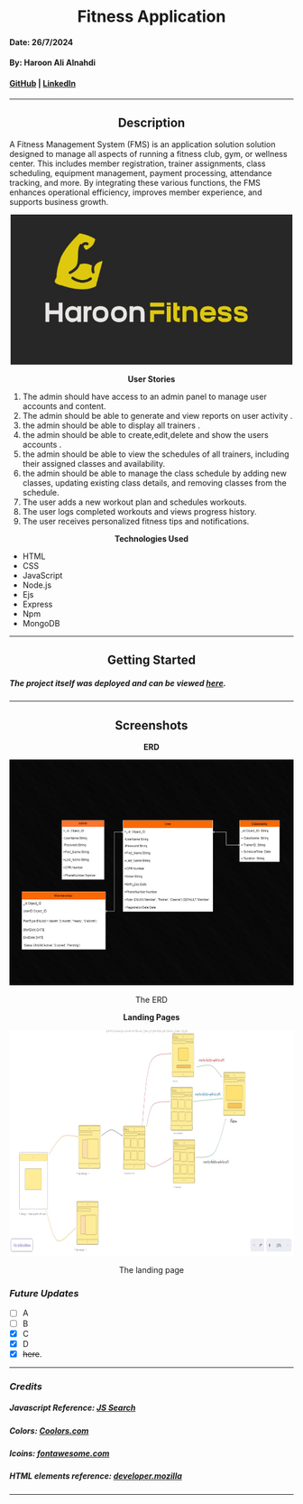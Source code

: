 <h1 align="center">Fitness Application</h1>

#### Date: 26/7/2024
#### By: Haroon Ali Alnahdi

#### [GitHub](https://github.com/HaroonAlnhdi) | [LinkedIn](https://www.linkedin.com/in/haroon-alnhdi-849048309/) 
***

<h2 align="center">Description</h2>

A Fitness Management System (FMS) is an application solution  solution designed to manage all aspects of running a fitness club, gym, or wellness center. This includes member registration, trainer assignments, class scheduling, equipment management, payment processing, attendance tracking, and more. By integrating these various functions, the FMS enhances operational efficiency, improves member experience, and supports business growth.

<p align="center">
<img src="./pic/logo5.jpg" alt="drawing" width="500"/>
</p>

<p align="center"><b>User Stories</b></p>

1. The admin should have access to an admin panel to manage user accounts and content.
2. The admin should be able to generate and view reports on user activity .
3. the admin should be able to display all trainers .
4. the admin should be able to create,edit,delete and show the users accounts .
5. the admin should be able to view the schedules of all trainers, including their assigned classes and availability.
6. the admin should be able to manage the class schedule by adding new classes, updating existing class details, and removing classes from the schedule.
6. The user adds a new workout plan and schedules workouts.
7. The user logs completed workouts and views progress history.
8. The user receives personalized fitness tips and notifications.


<p align="center"><b>Technologies Used</b></p>

* HTML
* CSS
* JavaScript
* Node.js
* Ejs
* Express
* Npm
* MongoDB
***

<h2 align="center">Getting Started</h2>

##### The project itself was deployed and can be viewed [here](https://haroonalnhdi.github.io/Quiz-Game/).

***

<h2 align="center">Screenshots</h2>

<p align="center"><b>ERD</b></p>

<p align="center">
<img src="pic/fitness.drawio.png" alt="drawing" width="800" height="400"/>
</p>

<p align="center">The ERD  </p>

<p align="center"><b>Landing Pages</b></p>

<p align="center">
<img src="pic/l.jpg" alt="drawing" width="800" height="400"/>
</p>

<p align="center">The landing page   </p>

### ***Future Updates***

- [ ] A
- [ ] B
- [x] C
- [x] D
- [x] ~~here~~.
***
### ***Credits***

##### Javascript Reference: [JS Search](https://www.thaicreate.com/javascript-manual/index.htm)

##### Colors: [Coolors.com](https://coolors.co/d6e681-babf95-c4ad83-c6b677-dbb957)

##### Icoins: [fontawesome.com](https://fontawesome.com/search)
##### HTML elements reference: [developer.mozilla](https://developer.mozilla.org/en-US/docs/Web/HTML/Element)

***

















